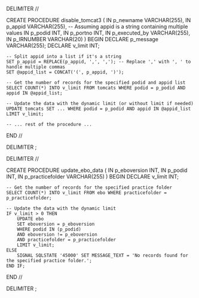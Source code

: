 DELIMITER //

CREATE PROCEDURE disable_tomcat3 (
    IN p_newname VARCHAR(255),
    IN p_appid VARCHAR(255), -- Assuming appid is a string containing multiple values
    IN p_podid INT,
    IN p_portno INT,
    IN p_executed_by VARCHAR(255),
    IN p_IRNUMBER VARCHAR(20)
)
BEGIN
    DECLARE p_message VARCHAR(255);
    DECLARE v_limit INT;

    -- Split appid into a list if it's a string
    SET p_appid = REPLACE(p_appid, ',', ','); -- Replace ',' with ', ' to handle multiple commas
    SET @appid_list = CONCAT('(', p_appid, ')');

    -- Get the number of records for the specified podid and appid list
    SELECT COUNT(*) INTO v_limit FROM tomcats WHERE podid = p_podid AND appid IN @appid_list;

    -- Update the data with the dynamic limit (or without limit if needed)
    UPDATE tomcats SET ... WHERE podid = p_podid AND appid IN @appid_list LIMIT v_limit;

    -- ... rest of the procedure ...
END //

DELIMITER ;


DELIMITER //

CREATE PROCEDURE update_ebo_data (
    IN p_eboversion INT,
    IN p_podid INT,
    IN p_practicefolder VARCHAR(255)
)
BEGIN
    DECLARE v_limit INT;

    -- Get the number of records for the specified practice folder
    SELECT COUNT(*) INTO v_limit FROM ebo WHERE practicefolder = p_practicefolder;

    -- Update the data with the dynamic limit
    IF v_limit > 0 THEN
        UPDATE ebo
        SET eboversion = p_eboversion
        WHERE podid IN (p_podid)
        AND eboversion != p_eboversion
        AND practicefolder = p_practicefolder
        LIMIT v_limit;
    ELSE
        SIGNAL SQLSTATE '45000' SET MESSAGE_TEXT = 'No records found for the specified practice folder.';
    END IF;
END //

DELIMITER ;
